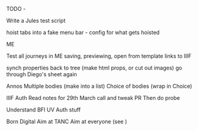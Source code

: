 TODO - 


Write a Jules test script

hoist tabs into a fake menu bar - config for what gets hoisted

ME

Test all journeys in ME
saving, previewing, 
open from template
links to IIIF

synch properties back to tree (make html props, or cut out images)
go through Diego's sheet again


Annos
Multiple bodies (make into a list)
Choice of bodies (wrap in Choice)

IIIF Auth
Read notes for 29th March call and tweak PR
Then do probe


Understand BFI UV Auth stuff

Born Digital
Aim at TANC
Aim at everyone (see )